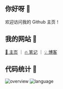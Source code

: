 

## 你好呀 👋

欢迎访问我的 Github 主页！

## 我的网站 🎉

[💎 主页](https://www.fzf404.art/) ｜ [🔥 笔记](https://note.fzf404.art/) ｜ [💡 博客](https://blog.fzf404.art/)

## 代码统计 🍻

![overview](https://cdn.fzf404.art/github-stats@output/generated/overview.svg)
![language](https://cdn.fzf404.art/github-stats@output/generated/languages.svg)
